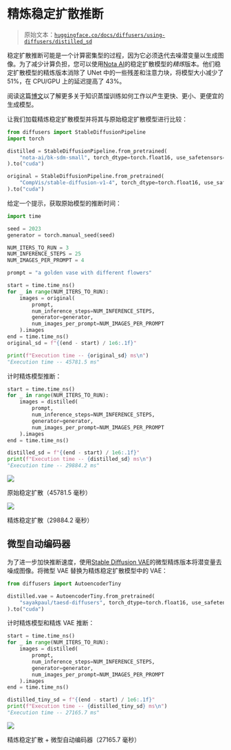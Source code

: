 # 精炼稳定扩散推断

> 原始文本：[`huggingface.co/docs/diffusers/using-diffusers/distilled_sd`](https://huggingface.co/docs/diffusers/using-diffusers/distilled_sd)

稳定扩散推断可能是一个计算密集型的过程，因为它必须迭代去噪潜变量以生成图像。为了减少计算负担，您可以使用[Nota AI](https://huggingface.co/nota-ai)的稳定扩散模型的*精炼*版本。他们稳定扩散模型的精炼版本消除了 UNet 中的一些残差和注意力块，将模型大小减少了 51%，在 CPU/GPU 上的延迟提高了 43%。

阅读这篇[博文](https://huggingface.co/blog/sd_distillation)以了解更多关于知识蒸馏训练如何工作以产生更快、更小、更便宜的生成模型。

让我们加载精炼稳定扩散模型并将其与原始稳定扩散模型进行比较：

```py
from diffusers import StableDiffusionPipeline
import torch

distilled = StableDiffusionPipeline.from_pretrained(
    "nota-ai/bk-sdm-small", torch_dtype=torch.float16, use_safetensors=True,
).to("cuda")

original = StableDiffusionPipeline.from_pretrained(
    "CompVis/stable-diffusion-v1-4", torch_dtype=torch.float16, use_safetensors=True,
).to("cuda")
```

给定一个提示，获取原始模型的推断时间：

```py
import time

seed = 2023
generator = torch.manual_seed(seed)

NUM_ITERS_TO_RUN = 3
NUM_INFERENCE_STEPS = 25
NUM_IMAGES_PER_PROMPT = 4

prompt = "a golden vase with different flowers"

start = time.time_ns()
for _ in range(NUM_ITERS_TO_RUN):
    images = original(
        prompt,
        num_inference_steps=NUM_INFERENCE_STEPS,
        generator=generator,
        num_images_per_prompt=NUM_IMAGES_PER_PROMPT
    ).images
end = time.time_ns()
original_sd = f"{(end - start) / 1e6:.1f}"

print(f"Execution time -- {original_sd} ms\n")
"Execution time -- 45781.5 ms"
```

计时精炼模型推断：

```py
start = time.time_ns()
for _ in range(NUM_ITERS_TO_RUN):
    images = distilled(
        prompt,
        num_inference_steps=NUM_INFERENCE_STEPS,
        generator=generator,
        num_images_per_prompt=NUM_IMAGES_PER_PROMPT
    ).images
end = time.time_ns()

distilled_sd = f"{(end - start) / 1e6:.1f}"
print(f"Execution time -- {distilled_sd} ms\n")
"Execution time -- 29884.2 ms"
```

![](img/f82acf1004076b7b492a9df026e46793.png)

原始稳定扩散（45781.5 毫秒）

![](img/fdcbeffef0420159642acccb6336a302.png)

精炼稳定扩散（29884.2 毫秒）

## 微型自动编码器

为了进一步加快推断速度，使用[Stable Diffusion VAE](https://huggingface.co/sayakpaul/taesdxl-diffusers)的微型精炼版本将潜变量去噪成图像。将微型 VAE 替换为精炼稳定扩散模型中的 VAE：

```py
from diffusers import AutoencoderTiny

distilled.vae = AutoencoderTiny.from_pretrained(
    "sayakpaul/taesd-diffusers", torch_dtype=torch.float16, use_safetensors=True,
).to("cuda")
```

计时精炼模型和精炼 VAE 推断：

```py
start = time.time_ns()
for _ in range(NUM_ITERS_TO_RUN):
    images = distilled(
        prompt,
        num_inference_steps=NUM_INFERENCE_STEPS,
        generator=generator,
        num_images_per_prompt=NUM_IMAGES_PER_PROMPT
    ).images
end = time.time_ns()

distilled_tiny_sd = f"{(end - start) / 1e6:.1f}"
print(f"Execution time -- {distilled_tiny_sd} ms\n")
"Execution time -- 27165.7 ms"
```

![](img/3eae18d18492330797db5d70b23824f7.png)

精炼稳定扩散 + 微型自动编码器（27165.7 毫秒）
